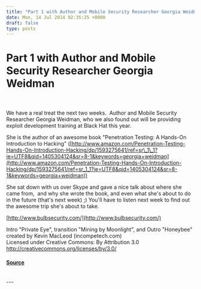 ```yaml
---
title: "Part 1 with Author and Mobile Security Researcher Georgia Weidman"
date: Mon, 14 Jul 2014 02:35:25 +0000
draft: false
type: posts
---
```

# Part 1 with Author and Mobile Security Researcher Georgia Weidman

<br/>

<br/>
We have a real treat the next two weeks.  Author and Mobile Security Researcher Georgia Weidman, who we also found out will be providing exploit development training at Black Hat this year.

She is the author of an awesome book "Penetration Testing: A Hands-On Introduction to Hacking" ([http://www.amazon.com/Penetration-Testing-Hands-On-Introduction-Hacking/dp/1593275641/ref=sr\_1\_1?ie=UTF8&qid=1405304124&sr=8-1&keywords=georgia+weidman](http://www.amazon.com/Penetration-Testing-Hands-On-Introduction-Hacking/dp/1593275641/ref=sr_1_1?ie=UTF8&qid=1405304124&sr=8-1&keywords=georgia+weidman))

She sat down with us over Skype and gave a nice talk about where she came from,  and why she wrote the book, and even what she's about to do in the future (that's next week) ;) You'll have to listen next week to find out the awesome trip she's about to take.

[http://www.bulbsecurity.com/](http://www.bulbsecurity.com/)

Intro "Private Eye", transition "Mining by Moonlight", and Outro "Honeybee" created by Kevin MacLeod (incompetech.com)   
Licensed under Creative Commons: By Attribution 3.0  
http://creativecommons.org/licenses/by/3.0/

#### [Source](http://brakeingsecurity.com/part-1-with-author-and-mobile-security-researcher-georgia-weidman)

<br/>
---
